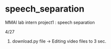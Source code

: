 # speech_separation
MMAI lab intern project1 : speech separation

4/27

1. download.py file -> Editing video files to 3 sec.


